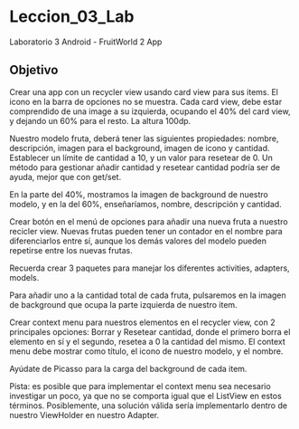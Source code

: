 # Leccion_03_Lab
Laboratorio 3 Android - FruitWorld 2 App

Objetivo
--------
Crear una app con un recycler view usando card view para sus items. El icono en la barra de opciones no se muestra. Cada card view, debe
estar comprendido de una image a su izquierda, ocupando el 40% del card view, y dejando un 60% para el resto. La altura 100dp.

Nuestro modelo fruta, deberá tener las siguientes propiedades: nombre, descripción, imagen para el background, imagen de icono y
cantidad. Establecer un límite de cantidad a 10, y un valor para resetear de 0. Un método para gestionar añadir cantidad y resetear
cantidad podría ser de ayuda, mejor que con get/set.

En la parte del 40%, mostramos la imagen de background de nuestro modelo, y en la del 60%, enseñaríamos, nombre, descripción y
cantidad.

Crear botón en el menú de opciones para añadir una nueva fruta a nuestro recicler view. Nuevas frutas pueden tener un contador en el
nombre para diferenciarlos entre sí, aunque los demás valores del modelo pueden repetirse entre los nuevas frutas.

Recuerda crear 3 paquetes para manejar los diferentes activities, adapters, models.

Para añadir uno a la cantidad total de cada fruta, pulsaremos en la imagen de background que ocupa la parte izquierda de nuestro item.

Crear context menu para nuestros elementos en el recycler view, con 2 principales opciones: Borrar y Resetear cantidad, donde el primero
borra el elemento en sí y el segundo, resetea a 0 la cantidad del mismo.
El context menu debe mostrar como título, el icono de nuestro modelo, y el nombre.

Ayúdate de Picasso para la carga del background de cada item.

Pista: es posible que para implementar el context menu sea necesario investigar un poco, ya que no se comporta igual que el ListView en
estos términos. Posiblemente, una solución válida sería implementarlo dentro de nuestro ViewHolder en nuestro Adapter.
